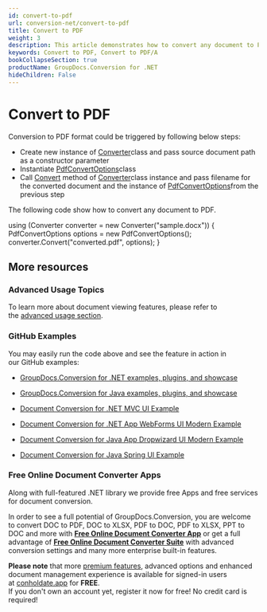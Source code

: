 ```yaml
---
id: convert-to-pdf
url: conversion-net/convert-to-pdf
title: Convert to PDF
weight: 3
description: This article demonstrates how to convert any document to PDF format with couple C# code lines and GroupDocs.Conversion for .NET.
keywords: Convert to PDF, Convert to PDF/A
bookCollapseSection: true
productName: GroupDocs.Conversion for .NET
hideChildren: False
---
```


# Convert to PDF

Conversion to PDF format could be triggered by following below steps:

*   Create new instance of [Converter](https://apireference.groupdocs.com/net/conversion/groupdocs.conversion/converter)class and pass source document path as a constructor parameter
*   Instantiate [PdfConvertOptions](https://apireference.groupdocs.com/net/conversion/groupdocs.conversion.options.convert/pdfconvertoptions)class
*   Call [Convert](https://apireference.groupdocs.com/net/conversion/groupdocs.conversion/converter/methods/convert/2) method of [Converter](https://apireference.groupdocs.com/net/conversion/groupdocs.conversion/converter)class instance and pass filename for the converted document and the instance of [PdfConvertOptions](https://apireference.groupdocs.com/net/conversion/groupdocs.conversion.options.convert/pdfconvertoptions)from the previous step

The following code show how to convert any document to PDF. 

using (Converter converter = new Converter("sample.docx"))
{
    PdfConvertOptions options = new PdfConvertOptions();
    converter.Convert("converted.pdf", options);
}

## More resources

### Advanced Usage Topics

To learn more about document viewing features, please refer to the [advanced usage section](Advanced%2Busage.html).

### GitHub Examples

You may easily run the code above and see the feature in action in our GitHub examples:

*   [GroupDocs.Conversion for .NET examples, plugins, and showcase](https://github.com/groupdocs-conversion/GroupDocs.Conversion-for-.NET)
    
*   [GroupDocs.Conversion for Java examples, plugins, and showcase](https://github.com/groupdocs-conversion/GroupDocs.Conversion-for-Java)
    
*   [Document Conversion for .NET MVC UI Example](https://github.com/groupdocs-conversion/GroupDocs.Conversion-for-.NET-MVC) 
    
*   [Document Conversion for .NET App WebForms UI Modern Example](https://github.com/groupdocs-conversion/GroupDocs.Conversion-for-.NET-WebForms)
    
*   [Document Conversion for Java App Dropwizard UI Modern Example](https://github.com/groupdocs-conversion/GroupDocs.Conversion-for-Java-Dropwizard)
    
*   [Document Conversion for Java Spring UI Example](https://github.com/groupdocs-conversion/GroupDocs.Conversion-for-Java-Spring)
    

### Free Online Document Converter Apps

Along with full-featured .NET library we provide free Apps and free services for document conversion.

In order to see a full potential of GroupDocs.Conversion, you are welcome to convert DOC to PDF, DOC to XLSX, PDF to DOC, PDF to XLSX, PPT to DOC and more with **[Free Online Document Converter App](https://products.groupdocs.app/conversion)** or get a full advantage of **[Free Online Document Converter Suite](https://conholdate.app/features/document-converter-online)** with advanced conversion settings and many more enterprise built-in features.

**Please note** that more [premium features](https://conholdate.app/features), advanced options and enhanced document management experience is available for signed-in users at [conholdate.app](https://conholdate.app/) for **FREE**.  
If you don't own an account yet, register it now for free! No credit card is required!

